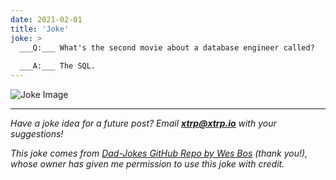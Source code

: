 ```yaml
---
date: 2021-02-01
title: 'Joke'
joke: >
  ___Q:___ What's the second movie about a database engineer called?
  
  ___A:___ The SQL.
---
```


![Joke Image](https://private.xtrp.io/projects/DailyDeveloperJokes/public_image_server/images/5e1258b2d77d4.png)

---
*Have a joke idea for a future post? Email **[xtrp@xtrp.io](mailto:xtrp@xtrp.io)** with your suggestions!*

*This joke comes from [Dad-Jokes GitHub Repo by Wes Bos](https://github.com/wesbos/dad-jokes) (thank you!), whose owner has given me permission to use this joke with credit.*

<!-- 
Joke text:
**Q:** What's the second movie about a database engineer called?

**A:** The SQL.
 -->

